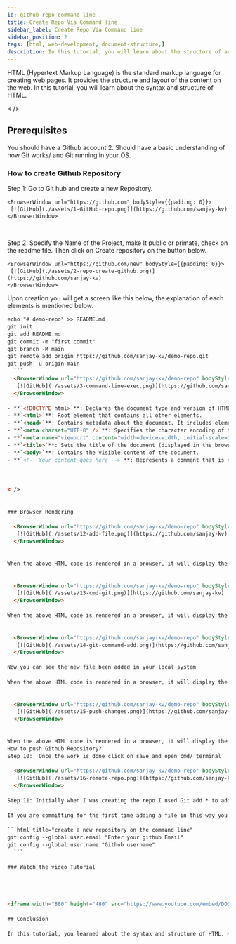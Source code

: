 ```yaml
---
id: github-repo-command-line
title: Create Repo Via Command line 
sidebar_label: Create Repo Via Command line 
sidebar_position: 2
tags: [html, web-development, document-structure,]
description: In this tutorial, you will learn about the structure of an HTML document and how to create a basic HTML document.
---
```


HTML (Hypertext Markup Language) is the standard markup language for creating web pages. It provides the structure and layout of the content on the web. In this tutorial, you will learn about the syntax and structure of HTML.

< />

## Prerequisites

You should have a Github account 2. Should have a basic understanding of how Git works/ and Git running in your OS.



### How to create Github Repository

Step 1: Go to Git hub and create a new Repository.

    <BrowserWindow url="https://github.com" bodyStyle={{padding: 0}}>    
     [![GitHub](./assets/1-GitHub-repo.png)](https://github.com/sanjay-kv)
    </BrowserWindow>
<br />

Step 2: Specify the Name of the Project, make It public or primate, check on the readme file. Then click on Create repository on the button below.


    <BrowserWindow url="https://github.com/new" bodyStyle={{padding: 0}}>    
     [![GitHub](./assets/2-repo-create-github.png)](https://github.com/sanjay-kv)
    </BrowserWindow>
Upon creation you will get a screen like this below, the explanation of each elements is mentioned below. 
 
  ```html title="create a new repository on the command line"
echo "# demo-repo" >> README.md
git init
git add README.md
git commit -m "first commit"
git branch -M main
git remote add origin https://github.com/sanjay-kv/demo-repo.git
git push -u origin main
    ```
    <BrowserWindow url="https://github.com/sanjay-kv/demo-repo" bodyStyle={{padding: 0}}>    
     [![GitHub](./assets/3-command-line-exec.png)](https://github.com/sanjay-kv)
    </BrowserWindow>

- **`<!DOCTYPE html>`**: Declares the document type and version of HTML.
- **`<html>`**: Root element that contains all other elements.
- **`<head>`**: Contains metadata about the document. It includes elements like `<meta>` and `<title>`.
- **`<meta charset="UTF-8" />`**: Specifies the character encoding of the document.
- **`<meta name="viewport" content="width=device-width, initial-scale=1.0" />`**: Sets the viewport properties for responsive design.
- **`<title>`**: Sets the title of the document (displayed in the browser tab).
- **`<body>`**: Contains the visible content of the document.
- **`<!-- Your content goes here -->`**: Represents a comment that is not displayed in the browser.



< />


### Browser Rendering

    <BrowserWindow url="https://github.com/sanjay-kv/demo-repo" bodyStyle={{padding: 0}}>    
     [![GitHub](./assets/12-add-file.png)](https://github.com/sanjay-kv)
    </BrowserWindow>


When the above HTML code is rendered in a browser, it will display the following content:


    <BrowserWindow url="https://github.com/sanjay-kv/demo-repo" bodyStyle={{padding: 0}}>    
     [![GitHub](./assets/13-cmd-git.png)](https://github.com/sanjay-kv)
    </BrowserWindow>

When the above HTML code is rendered in a browser, it will display the following content:


    <BrowserWindow url="https://github.com/sanjay-kv/demo-repo" bodyStyle={{padding: 0}}>    
     [![GitHub](./assets/14-git-command-add.png)](https://github.com/sanjay-kv)
    </BrowserWindow>

Now you can see the new file been added in your local system

When the above HTML code is rendered in a browser, it will display the following content:


    <BrowserWindow url="https://github.com/sanjay-kv/demo-repo" bodyStyle={{padding: 0}}>    
     [![GitHub](./assets/15-push-changes.png)](https://github.com/sanjay-kv)
    </BrowserWindow>


When the above HTML code is rendered in a browser, it will display the following content:
How to push Github Repository?
Step 10:  Once the work is done click on save and open cmd/ terminal

    <BrowserWindow url="https://github.com/sanjay-kv/demo-repo" bodyStyle={{padding: 0}}>    
     [![GitHub](./assets/16-remote-repo.png)](https://github.com/sanjay-kv)
    </BrowserWindow>

Step 11: Initially when I was creating the repo I used Git add * to add all files in one go.

If you are committing for the first time adding a file in this way you may ask to enter your GitHub email id and username to proceed. The screenshot will be the same as below. and then while you enter the push command it will ask you browser prompt to sign in to Github.

  ```html title="create a new repository on the command line"
git config --global user.email "Enter your github Email"
git config --global user.name "Github username"
    ```

### Watch the video Tutorial




<iframe width="880" height="480" src="https://www.youtube.com/embed/DO38CZcw5pg?list=PLrLTYhoDFx-kiuFiGQqVpYYZ56pIhUW63" title="Github create repo using command line" frameborder="0" allow="accelerometer; autoplay; clipboard-write; encrypted-media; gyroscope; picture-in-picture; web-share" referrerpolicy="strict-origin-when-cross-origin" allowfullscreen></iframe>

## Conclusion

In this tutorial, you learned about the syntax and structure of HTML. HTML syntax consists of elements, tags, and attributes that define the structure and content of a web page. An HTML document follows a basic structure with elements like `<!DOCTYPE html>`, `<html>`, `<head>`, `<title>`, `<meta>`, and `<body>`. Understanding HTML syntax and structure is essential for creating web pages and applications.
